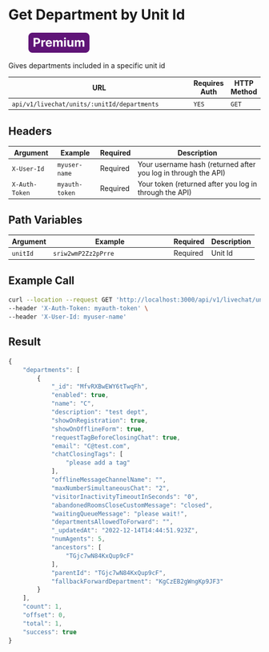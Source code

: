 # Get Department by Unit Id

<figure><img src="../../../../../../../.gitbook/assets/Premium.svg" alt=""><figcaption></figcaption></figure>

Gives departments included in a specific unit id

<table><thead><tr><th width="463.3333333333333">URL</th><th>Requires Auth</th><th>HTTP Method</th></tr></thead><tbody><tr><td><code>api/v1/livechat/units/:unitId/departments</code></td><td><code>YES</code></td><td><code>GET</code></td></tr></tbody></table>

## Headers

| Argument       | Example        | Required | Description                                                    |
| -------------- | -------------- | -------- | -------------------------------------------------------------- |
| `X-User-Id`    | `myuser-name`  | Required | Your username hash (returned after you log in through the API) |
| `X-Auth-Token` | `myauth-token` | Required | Your token (returned after you log in through the API)         |

## Path Variables

<table><thead><tr><th>Argument</th><th width="227">Example</th><th>Required</th><th>Description</th></tr></thead><tbody><tr><td><code>unitId</code></td><td><code>sriw2wmP2Zz2pPrre</code></td><td>Required</td><td>Unit Id</td></tr></tbody></table>

## Example Call

```bash
curl --location --request GET 'http://localhost:3000/api/v1/livechat/units/TGjc7wN84KxQup9cF/departments' \
--header 'X-Auth-Token: myauth-token' \
--header 'X-User-Id: myuser-name'
```

## Result

```javascript
{
    "departments": [
        {
            "_id": "MfvRXBwEWY6tTwqFh",
            "enabled": true,
            "name": "C",
            "description": "test dept",
            "showOnRegistration": true,
            "showOnOfflineForm": true,
            "requestTagBeforeClosingChat": true,
            "email": "C@test.com",
            "chatClosingTags": [
                "please add a tag"
            ],
            "offlineMessageChannelName": "",
            "maxNumberSimultaneousChat": "2",
            "visitorInactivityTimeoutInSeconds": "0",
            "abandonedRoomsCloseCustomMessage": "closed",
            "waitingQueueMessage": "please wait!",
            "departmentsAllowedToForward": "",
            "_updatedAt": "2022-12-14T14:44:51.923Z",
            "numAgents": 5,
            "ancestors": [
                "TGjc7wN84KxQup9cF"
            ],
            "parentId": "TGjc7wN84KxQup9cF",
            "fallbackForwardDepartment": "KgCzEB2gWngKp9JF3"
        }
    ],
    "count": 1,
    "offset": 0,
    "total": 1,
    "success": true
}
```
